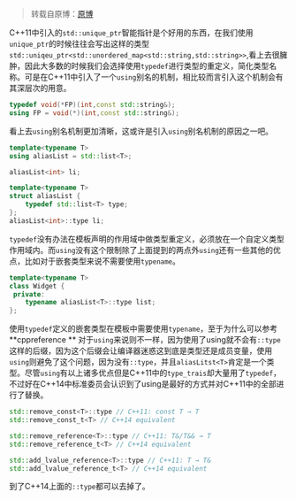 > 转载自原博：[原博](http://blog.csdn.net/zhangyifei216/article/details/52751587%20%E5%8E%9F%E5%8D%9A)

C++11中引入的`std::unique_ptr`智能指针是个好用的东西，在我们使用`unique_ptr`的时候往往会写出这样的类型`std::uniqeu_ptr<std::unordered_map<std::string,std::string>>`,看上去很臃肿，因此大多数的时候我们会选择使用`typedef`进行类型的重定义，简化类型名称。可是在C++11中引入了一个`using`别名的机制，相比较而言引入这个机制会有其深层次的用意。
```cpp
typedef void(*FP)(int,const std::string&);
using FP = void(*)(int,const std::string&);
```
看上去`using`别名机制更加清晰，这或许是引入`using`别名机制的原因之一吧。
```cpp
template<typename T>
using aliasList = std::list<T>;

aliasList<int> li;

template<typename T>
struct aliasList {
    typedef std::list<T> type;
};
aliasList<int>::type li;
```

```typedef```没有办法在模板声明的作用域中做类型重定义，必须放在一个自定义类型作用域内。而`using`没有这个限制除了上面提到的两点外`using`还有一些其他的优点，比如对于嵌套类型来说不需要使用`typename`。
```cpp
template<typename T>
class Widget {
 private:
    typename aliasList<T>::type list;
};
```
使用`typedef`定义的嵌套类型在模板中需要使用`typename`，至于为什么可以参考**cppreference **
对于`using`来说则不一样，因为使用了using就不会有`::type`这样的后缀，因为这个后缀会让编译器迷惑这到底是类型还是成员变量，使用`using`则避免了这个问题，因为没有`::type`，并且`aliasLitst<T>`肯定是一个类型。尽管`using`有以上诸多优点但是C++11中的`type_trais`却大量用了`typedef`，不过好在C++14中标准委员会认识到了using是最好的方式并对C++11中的全部进行了替换。
```cpp
std::remove_const<T>::type // C++11: const T → T
std::remove_const_t<T> // C++14 equivalent

std::remove_reference<T>::type // C++11: T&/T&& → T
std::remove_reference_t<T> // C++14 equivalent

std::add_lvalue_reference<T>::type // C++11: T → T&
std::add_lvalue_reference_t<T> // C++14 equivalent
```
到了C++14上面的`::type`都可以去掉了。